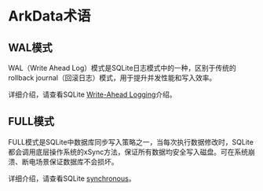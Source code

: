 # ArkData术语
<!--Kit: ArkData-->
<!--Subsystem: DistributedDataManager-->
<!--Owner: @widecode-->
<!--Designer: @widecode-->
<!--Tester: @logic42-->
<!--Adviser: @ge-yafang-->

## WAL模式

WAL（Write Ahead Log）模式是SQLite日志模式中的一种，区别于传统的rollback journal（回滚日志）模式，用于提升并发性能和写入效率。

详细介绍，请查看SQLite [Write-Ahead Logging](https://sqlite.org/wal.html)介绍。


## FULL模式

FULL模式是SQLite中数据库同步写入策略之一，当每次执行数据修改时，SQLite都会调用底层操作系统的xSync方法，保证所有数据均安全写入磁盘。可在系统崩溃、断电场景保证数据库不会损坏。

详细介绍，请查看SQLite [synchronous](https://sqlite.org/pragma.html#pragma_synchronous)。
